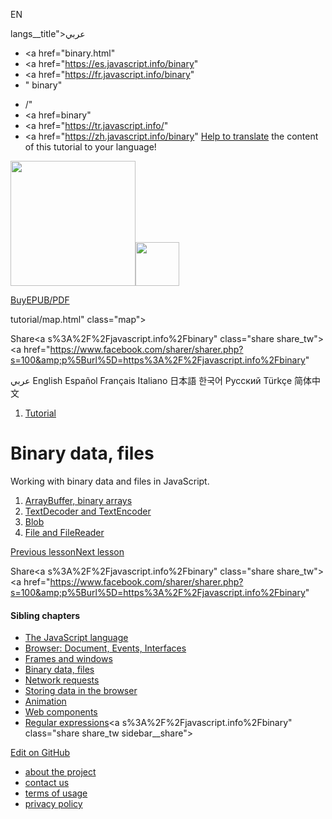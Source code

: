 EN

langs\_\_title">عربي</span></a>

- <a href="binary.html"
- <a href="https://es.javascript.info/binary"
- <a href="https://fr.javascript.info/binary"
- "
  binary"

<!-- -->

- /"
- <a href=binary"
- <a href="https://tr.javascript.info/"
- <a href="https://zh.javascript.info/binary"
  [Help to translate](translate.html) the content of this tutorial to your language!

<a href="index.html" class="sitetoolbar__link sitetoolbar__link_logo"><img src="img/sitetoolbar__logo_en.svg" class="sitetoolbar__logo sitetoolbar__logo_normal" width="200" /><img src="img/sitetoolbar__logo_small_en.svg" class="sitetoolbar__logo sitetoolbar__logo_small" width="70" /></a>

<a href="ebook.html" class="buy-book-button"><span class="buy-book-button__extra-text">Buy</span>EPUB/PDF</a>

tutorial/map.html" class="map">

<span class="share-icons__title">Share</span><a s%3A%2F%2Fjavascript.info%2Fbinary" class="share share_tw"></a><a href="https://www.facebook.com/sharer/sharer.php?s=100&amp;p%5Burl%5D=https%3A%2F%2Fjavascript.info%2Fbinary" </a>

عربي English Español Français Italiano 日本語 한국어 Русский Türkçe 简体中文

1.  <a href="index.html" class="breadcrumbs__link"><span class="breadcrumbs__hidden-text">Tutorial</span></a>

# Binary data, files

Working with binary data and files in JavaScript.

1.  <a href="arraybuffer-binary-arrays.html" class="lessons-list__link">ArrayBuffer, binary arrays</a>
2.  <a href="text-decoder.html" class="lessons-list__link">TextDecoder and TextEncoder</a>
3.  <a href="blob.html" class="lessons-list__link">Blob</a>
4.  <a href="file.html" class="lessons-list__link">File and FileReader</a>

<a href="clickjacking.html" class="page__nav page__nav_prev"><span class="page__nav-text"><span class="page__nav-text-shortcut"></span></span><span class="page__nav-text-alternate">Previous lesson</span></a><a href="arraybuffer-binary-arrays.html" class="page__nav page__nav_next"><span class="page__nav-text"><span class="page__nav-text-shortcut"></span></span><span class="page__nav-text-alternate">Next lesson</span></a>

<span class="share-icons__title">Share</span><a s%3A%2F%2Fjavascript.info%2Fbinary" class="share share_tw"></a><a href="https://www.facebook.com/sharer/sharer.php?s=100&amp;p%5Burl%5D=https%3A%2F%2Fjavascript.info%2Fbinary" </a>

<a href="tutorial/map.html" class="map">

<a href="tutorial/map.html" class="map"></a>

#### Sibling chapters

- <a href="js.html" class="sidebar__link">The JavaScript language</a>
- <a href="ui.html" class="sidebar__link">Browser: Document, Events, Interfaces</a>
- <a href="frames-and-windows.html" class="sidebar__link">Frames and windows</a>
- <a href="binary.html" class="sidebar__link">Binary data, files</a>
- <a href="network.html" class="sidebar__link">Network requests</a>
- <a href="data-storage.html" class="sidebar__link">Storing data in the browser</a>
- <a href="animation.html" class="sidebar__link">Animation</a>
- <a href="web-components.html" class="sidebar__link">Web components</a>
- <a href="regular-expressions.html" class="sidebar__link">Regular expressions</a><a s%3A%2F%2Fjavascript.info%2Fbinary" class="share share_tw sidebar__share"></a><a href="https://www.facebook.com/sharer/sharer.php?s=100&amp;p%5Burl%5D=https%3A%2F%2Fjavascript.info%2Fbinary" class="share share_fb sidebar__share"></a>

<a href="https://github.com/javascript-tutorial/en.javascript.info/blob/master/4-binary" class="sidebar__link">Edit on GitHub</a>

- <a href="about.html" class="page-footer__link">about the project</a>
- <a href="about.html#contact-us" class="page-footer__link">contact us</a>
- <a href="terms.html" class="page-footer__link">terms of usage</a>
- <a href="privacy.html" class="page-footer__link">privacy policy</a>
